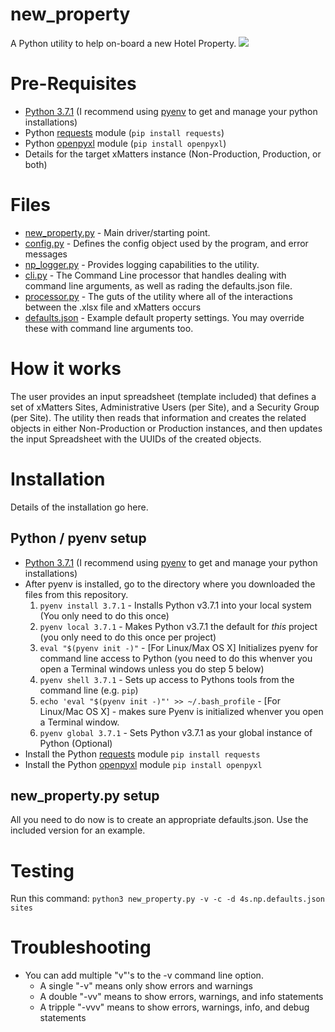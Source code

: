 # new_property
A Python utility to help on-board a new Hotel Property.
<kbd>
  <img src="https://github.com/xmatters/xMatters-Labs/raw/master/media/disclaimer.png">
</kbd>

# Pre-Requisites
* [Python 3.7.1](https://www.python.org/downloads/release/python-371/) (I recommend using [pyenv](https://github.com/pyenv/pyenv) to get and manage your python installations)
* Python [requests](http://docs.python-requests.org/en/master/) module (`pip install requests`)
* Python [openpyxl](https://openpyxl.readthedocs.io/en/stable/) module (`pip install openpyxl`)
* Details for the target xMatters instance (Non-Production, Production, or both)

# Files
* [new_property.py](new_property.py) - Main driver/starting point.
* [config.py](config.py) - Defines the config object used by the program, and error messages
* [np_logger.py](np_logger.py) - Provides logging capabilities to the utility.
* [cli.py](cli.py) - The Command Line processor that handles dealing with command line arguments, as well as rading the defaults.json file.
* [processor.py](processor.py) - The guts of the utility where all of the interactions between the .xlsx file and xMatters occurs
* [defaults.json](defaults.json) - Example default property settings.  You may override these with command line arguments too.

# How it works
The user provides an input spreadsheet (template included) that defines a set of xMatters Sites, Administrative Users (per Site), and a Security Group (per Site).  The utility then reads that information and creates the related objects in either Non-Production or Production instances, and then updates the input Spreadsheet with the UUIDs of the created objects.

# Installation
Details of the installation go here. 

## Python / pyenv setup
* [Python 3.7.1](https://www.python.org/downloads/release/python-371/) (I recommend using [pyenv](https://github.com/pyenv/pyenv) to get and manage your python installations)
* After pyenv is installed, go to the directory where you downloaded the files from this repository.
   1. `pyenv install 3.7.1` - Installs Python v3.7.1 into your local system (You only need to do this once)
   2. `pyenv local 3.7.1` - Makes Python v3.7.1 the default for _this_ project (you only need to do this once per project)
   3. `eval "$(pyenv init -)"` - [For Linux/Max OS X] Initializes pyenv for command line access to Python  (you need to do this whenver you open a Terminal windows unless you do step 5 below)
   4. `pyenv shell 3.7.1` - Sets up access to Pythons tools from the command line (e.g. `pip`)
   5. `echo 'eval "$(pyenv init -)"' >> ~/.bash_profile` - [For Linux/Mac OS X] - makes sure Pyenv is initialized whenver you open a Terminal window.
   6. `pyenv global 3.7.1` - Sets Python v3.7.1 as your global instance of Python (Optional)
* Install the Python [requests](http://docs.python-requests.org/en/master/) module
   `pip install requests`
* Install the Python [openpyxl](https://openpyxl.readthedocs.io/en/stable/) module
   `pip install openpyxl`

## new_property.py setup
All you need to do now is to create an appropriate defaults.json.  Use the included version for an example.


# Testing
Run this command:
`python3 new_property.py -v -c -d 4s.np.defaults.json sites`

# Troubleshooting
* You can add multiple "v"'s to the -v command line option.  
   * A single "-v" means only show errors and warnings
   * A double "-vv" means to show errors, warnings, and info statements
   * A tripple "-vvv" means to show errors, warnings, info, and debug statements
